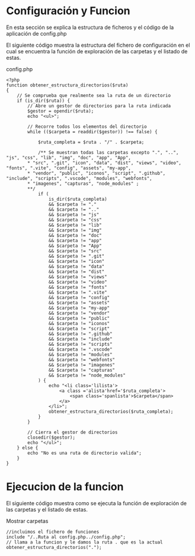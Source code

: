 # Configuración y Funcion

En esta sección se explica la estructura de ficheros y el código de la aplicación de config.php

El siguiente código muestra la estructura del fichero de configuración en el cual se encuentra la función de exploración de las carpetas y el listado de estas.

config.php

    <?php
    function obtener_estructura_directorios($ruta)
    {
        // Se comprueba que realmente sea la ruta de un directorio
        if (is_dir($ruta)) {
            // Abre un gestor de directorios para la ruta indicada
            $gestor = opendir($ruta);
            echo "<ul>";

            // Recorre todos los elementos del directorio
            while (($carpeta = readdir($gestor)) !== false) {

                $ruta_completa = $ruta . "/" . $carpeta;

                /** Se muestran todas las carpetas excepto ".", "..", "js", "css", "lib", "img", "doc", "app", "App", 
            * "src", ".git", "icon", "data", "dist", "views", "video", "fonts", ".vite", "config", "assets", "my-app",
            * "vendor", "public", "iconos", "script", ".github", "include", "scripts", ".vscode", "modules", "webfonts",
            * "imagenes", "capturas", "node_modules" ;
            **/
                if (
                    is_dir($ruta_completa)
                    && $carpeta != "."
                    && $carpeta != ".."
                    && $carpeta != "js"
                    && $carpeta != "css"
                    && $carpeta != "lib"
                    && $carpeta != "img"
                    && $carpeta != "doc"
                    && $carpeta != "app"
                    && $carpeta != "App"
                    && $carpeta != "src"
                    && $carpeta != ".git"
                    && $carpeta != "icon"
                    && $carpeta != "data"
                    && $carpeta != "dist"
                    && $carpeta != "views"
                    && $carpeta != "video"
                    && $carpeta != "fonts"
                    && $carpeta != ".vite"
                    && $carpeta != "config"
                    && $carpeta != "assets"
                    && $carpeta != "my-app"
                    && $carpeta != "vendor"
                    && $carpeta != "public"
                    && $carpeta != "iconos"
                    && $carpeta != "script"
                    && $carpeta != ".github"
                    && $carpeta != "include"
                    && $carpeta != "scripts"
                    && $carpeta != ".vscode"
                    && $carpeta != "modules"
                    && $carpeta != "webfonts"
                    && $carpeta != "imagenes"
                    && $carpeta != "capturas"
                    && $carpeta != "node_modules"
                ) {
                    echo "<li class='lilista'>
                        <a class ='alista'href='$ruta_completa'>
                            <span class='spanlista'>$carpeta</span>
                        </a>
                    </li>";
                    obtener_estructura_directorios($ruta_completa);
                }
            }

            // Cierra el gestor de directorios
            closedir($gestor);
            echo "</ul>";
        } else {
            echo "No es una ruta de directorio valida";
        }
    }

# Ejecucion de la funcion

El siguiente código muestra como se ejecuta la función de exploración de las carpetas y el listado de estas.

Mostrar carpetas

    //incluimos el fichero de funciones
    include "/..Ruta al config.php../config.php";
    // llama a la funcion y le damos la ruta . que es la actual
    obtener_estructura_directorios(".");
